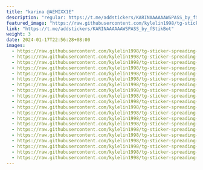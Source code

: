 ```yaml
---
title: "karina @AEMIXX1E"
description: "regular: https://t.me/addstickers/KARINAAAAAAWSPASS_by_fStikBot"
featured_image: "https://raw.githubusercontent.com/kylelin1998/tg-sticker-spreading-worldwide-images/main/img/9e1528bd-d638-45e6-a69b-352d046612b5.jpg"
link: "https://t.me/addstickers/KARINAAAAAAWSPASS_by_fStikBot"
weight: 3
date: 2024-01-17T22:56:28+08:00
images:
  - https://raw.githubusercontent.com/kylelin1998/tg-sticker-spreading-worldwide-images/main/img/9e1528bd-d638-45e6-a69b-352d046612b5.jpg
  - https://raw.githubusercontent.com/kylelin1998/tg-sticker-spreading-worldwide-images/main/img/97f660ed-3c7d-412b-a7f8-9b0471a99c5a.jpg
  - https://raw.githubusercontent.com/kylelin1998/tg-sticker-spreading-worldwide-images/main/img/85c872ae-3d0f-474e-b9ae-40dc49b624f4.jpg
  - https://raw.githubusercontent.com/kylelin1998/tg-sticker-spreading-worldwide-images/main/img/f6ac4353-ec72-4181-88cd-683770023fdc.jpg
  - https://raw.githubusercontent.com/kylelin1998/tg-sticker-spreading-worldwide-images/main/img/6991a730-88aa-4a7a-bd63-b0fe8aae0ab7.jpg
  - https://raw.githubusercontent.com/kylelin1998/tg-sticker-spreading-worldwide-images/main/img/b4e6ddbf-4c5f-4c79-ad46-8f12b3cb255b.jpg
  - https://raw.githubusercontent.com/kylelin1998/tg-sticker-spreading-worldwide-images/main/img/5818ea4c-58ca-475a-ac24-8d178cb3a745.jpg
  - https://raw.githubusercontent.com/kylelin1998/tg-sticker-spreading-worldwide-images/main/img/815e8f5a-b4d0-4bc9-96c2-64ae6d332c48.jpg
  - https://raw.githubusercontent.com/kylelin1998/tg-sticker-spreading-worldwide-images/main/img/998050a1-2bff-46b1-93b8-b74ae2030b7e.jpg
  - https://raw.githubusercontent.com/kylelin1998/tg-sticker-spreading-worldwide-images/main/img/0914d1c3-9b5b-46aa-b741-39e70ffda071.jpg
  - https://raw.githubusercontent.com/kylelin1998/tg-sticker-spreading-worldwide-images/main/img/9bbbb71d-2757-456c-a3af-f867401fd5c9.jpg
  - https://raw.githubusercontent.com/kylelin1998/tg-sticker-spreading-worldwide-images/main/img/775d6517-9a87-4bca-bd22-ea6e5c42ae4d.jpg
  - https://raw.githubusercontent.com/kylelin1998/tg-sticker-spreading-worldwide-images/main/img/096b7503-fbab-434a-8e48-b2156fbcc700.jpg
  - https://raw.githubusercontent.com/kylelin1998/tg-sticker-spreading-worldwide-images/main/img/cf48ca29-fa9e-450d-afa6-e774abdddf5e.jpg
  - https://raw.githubusercontent.com/kylelin1998/tg-sticker-spreading-worldwide-images/main/img/86c50575-34fe-45df-9867-f931aa9f255c.jpg
  - https://raw.githubusercontent.com/kylelin1998/tg-sticker-spreading-worldwide-images/main/img/0a9a9197-540a-47ed-93d0-f0f3a8b43c39.jpg
  - https://raw.githubusercontent.com/kylelin1998/tg-sticker-spreading-worldwide-images/main/img/477d0f39-296f-41dd-b629-684e2df423b9.jpg
  - https://raw.githubusercontent.com/kylelin1998/tg-sticker-spreading-worldwide-images/main/img/da7929e5-0d61-4172-9c7d-adcee04c38aa.jpg
  - https://raw.githubusercontent.com/kylelin1998/tg-sticker-spreading-worldwide-images/main/img/28cfe634-f24c-4676-b7c2-4b0957fe808a.jpg
  - https://raw.githubusercontent.com/kylelin1998/tg-sticker-spreading-worldwide-images/main/img/27ab95b5-93f6-44e5-a79e-513f91295b40.jpg
---
```

